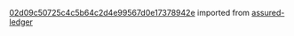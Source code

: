 [02d09c50725c4c5b64c2d4e99567d0e17378942e](https://github.com/insolar/assured-ledger/commit/02d09c50725c4c5b64c2d4e99567d0e17378942e) imported from [assured-ledger](https://github.com/insolar/assured-ledger)
